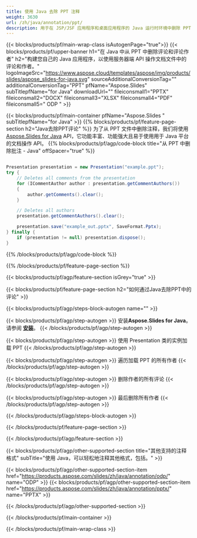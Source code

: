 ```yaml
---
title: 使用 Java 去除 PPT 注释
weight: 3630
url: /zh/java/annotation/ppt/ 
description: 用于在 JSP/JSF 应用程序和桌面应用程序的 Java 运行时环境中删除 PPT 格式注释的 Java 示例代码。
---
```


{{< blocks/products/pf/main-wrap-class isAutogenPage="true">}}
{{< blocks/products/pf/upper-banner h1="在 Java 中从 PPT 中删除评论和评论作者" h2="构建您自己的 Java 应用程序，以使用服务器端 API 操作文档文件中的评论和作者。" logoImageSrc="https://www.aspose.cloud/templates/aspose/img/products/slides/aspose_slides-for-java.svg" sourceAdditionalConversionTag="" additionalConversionTag="PPT" pfName="Aspose.Slides" subTitlepfName="for Java" downloadUrl="" fileiconsmall1="PPTX" fileiconsmall2="DOCX" fileiconsmall3="XLSX" fileiconsmall4="PDF" fileiconsmall5=" ODP " >}}

{{< blocks/products/pf/main-container pfName="Aspose.Slides " subTitlepfName="for Java" >}}
{{% blocks/products/pf/feature-page-section  h2="Java去除PPT评论" %}}
为了从 PPT 文件中删除注释，我们将使用 [Aspose.Slides for Java](https://products.aspose.com/slides/zh/java/) API，它功能丰富、功能强大且易于使用用于 Java 平台的文档操作 API。
{{% blocks/products/pf/agp/code-block title="从 PPT 中删除批注 - Java" offSpacer="true" %}}

```java

Presentation presentation = new Presentation("example.ppt");
try {
    // Deletes all comments from the presentation
    for (ICommentAuthor author : presentation.getCommentAuthors())
    {
        author.getComments().clear();
    }

    // Deletes all authors
    presentation.getCommentAuthors().clear();

    presentation.save("example_out.pptx", SaveFormat.Pptx);
} finally {
    if (presentation != null) presentation.dispose();
}
```
{{% /blocks/products/pf/agp/code-block %}}

{{% /blocks/products/pf/feature-page-section %}}

{{< blocks/products/pf/agp/feature-section isGrey="true" >}}

{{< blocks/products/pf/feature-page-section  h2="如何通过Java去除PPT中的评论" >}}

{{< blocks/products/pf/agp/steps-block-autogen name="" >}}

{{< blocks/products/pf/agp/step-autogen >}}
安装**Aspose.Slides for Java**。请参阅 [**安装**](https://docs.aspose.com/slides/java/installation/)。
{{< /blocks/products/pf/agp/step-autogen >}}

{{< blocks/products/pf/agp/step-autogen >}}
使用 Presentation 类的实例加载 PPT
{{< /blocks/products/pf/agp/step-autogen >}}

{{< blocks/products/pf/agp/step-autogen >}}
遍历加载 PPT 的所有作者
{{< /blocks/products/pf/agp/step-autogen >}}

{{< blocks/products/pf/agp/step-autogen >}}
删除作者的所有评论
{{< /blocks/products/pf/agp/step-autogen >}}

{{< blocks/products/pf/agp/step-autogen >}}
最后删除所有作者
{{< /blocks/products/pf/agp/step-autogen >}}

{{< /blocks/products/pf/agp/steps-block-autogen >}}

{{< /blocks/products/pf/feature-page-section >}}

{{< /blocks/products/pf/agp/feature-section >}}

{{< blocks/products/pf/agp/other-supported-section title="其他支持的注释格式" subTitle="使用 Java，可以轻松地注释其他格式，包括。" >}}

{{< blocks/products/pf/agp/other-supported-section-item href="https://products.aspose.com/slides/zh/java/annotation/odp/" name="ODP" >}}
{{< blocks/products/pf/agp/other-supported-section-item href="https://products.aspose.com/slides/zh/java/annotation/pptx/" name="PPTX" >}}

{{< /blocks/products/pf/agp/other-supported-section >}}

{{< /blocks/products/pf/main-container >}}
    
{{< /blocks/products/pf/main-wrap-class >}}